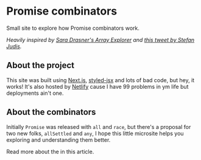 # Promise combinators

Small site to explore how Promise combinators work.

_Heavily inspired by [Sara Drasner's Array Explorer](https://github.com/sdras/array-explorer) and [this tweet by Stefan Judis](https://twitter.com/stefanjudis/status/1140535050230030336)._

## About the project

This site was built using [Next.js](https://nextjs.org/), [styled-jsx](https://github.com/zeit/styled-jsx) and lots of bad code, but hey, it works! It's also hosted by [Netlify](//netlify.com) cause I have 99 problems in ym life but deployments ain't one.

## About the combinators

Initially `Promise` was released with `all` and `race`, but there's a proposal for two new folks, `allSettled` and `any`, I hope this little microsite helps you exploring and understanding them better.

Read more about the in this article.
